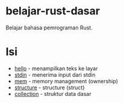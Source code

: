 # belajar-rust-dasar
Belajar bahasa pemrograman Rust.

# Isi
* [hello](./src/hello) - menampilkan teks ke layar
* [stdin](./src/stdin) - menerima input dari stdin
* [mem](./src/mem) - memory management (ownership)
* [structure](./src/structure) - structure (struct)
* [collection](./src/collection) - struktur data dasar
